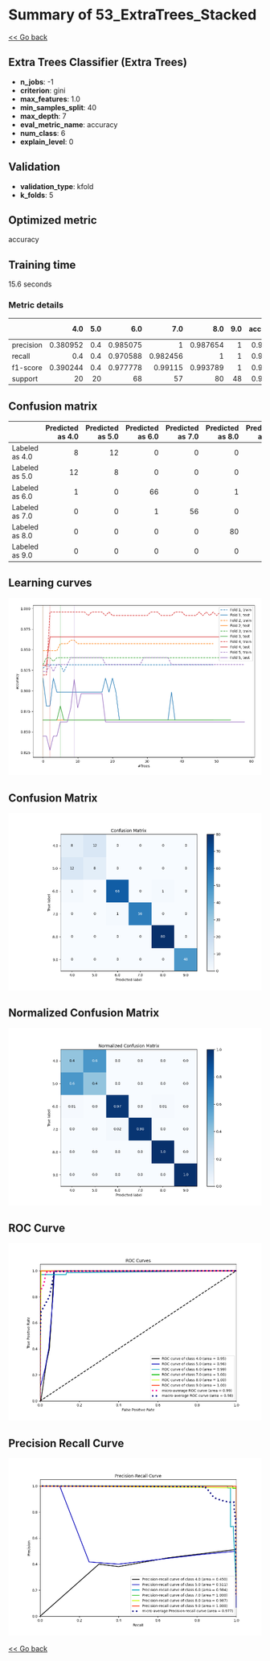 # Summary of 53_ExtraTrees_Stacked

[<< Go back](../README.md)


## Extra Trees Classifier (Extra Trees)
- **n_jobs**: -1
- **criterion**: gini
- **max_features**: 1.0
- **min_samples_split**: 40
- **max_depth**: 7
- **eval_metric_name**: accuracy
- **num_class**: 6
- **explain_level**: 0

## Validation
 - **validation_type**: kfold
 - **k_folds**: 5

## Optimized metric
accuracy

## Training time

15.6 seconds

### Metric details
|           |       4.0 |   5.0 |       6.0 |       7.0 |       8.0 |   9.0 |   accuracy |   macro avg |   weighted avg |   logloss |
|:----------|----------:|------:|----------:|----------:|----------:|------:|-----------:|------------:|---------------:|----------:|
| precision |  0.380952 |   0.4 |  0.985075 |  1        |  0.987654 |     1 |    0.90785 |    0.79228  |       0.909954 |  0.198946 |
| recall    |  0.4      |   0.4 |  0.970588 |  0.982456 |  1        |     1 |    0.90785 |    0.792174 |       0.90785  |  0.198946 |
| f1-score  |  0.390244 |   0.4 |  0.977778 |  0.99115  |  0.993789 |     1 |    0.90785 |    0.79216  |       0.908848 |  0.198946 |
| support   | 20        |  20   | 68        | 57        | 80        |    48 |    0.90785 |  293        |     293        |  0.198946 |


## Confusion matrix
|                |   Predicted as 4.0 |   Predicted as 5.0 |   Predicted as 6.0 |   Predicted as 7.0 |   Predicted as 8.0 |   Predicted as 9.0 |
|:---------------|-------------------:|-------------------:|-------------------:|-------------------:|-------------------:|-------------------:|
| Labeled as 4.0 |                  8 |                 12 |                  0 |                  0 |                  0 |                  0 |
| Labeled as 5.0 |                 12 |                  8 |                  0 |                  0 |                  0 |                  0 |
| Labeled as 6.0 |                  1 |                  0 |                 66 |                  0 |                  1 |                  0 |
| Labeled as 7.0 |                  0 |                  0 |                  1 |                 56 |                  0 |                  0 |
| Labeled as 8.0 |                  0 |                  0 |                  0 |                  0 |                 80 |                  0 |
| Labeled as 9.0 |                  0 |                  0 |                  0 |                  0 |                  0 |                 48 |

## Learning curves
![Learning curves](learning_curves.png)
## Confusion Matrix

![Confusion Matrix](confusion_matrix.png)


## Normalized Confusion Matrix

![Normalized Confusion Matrix](confusion_matrix_normalized.png)


## ROC Curve

![ROC Curve](roc_curve.png)


## Precision Recall Curve

![Precision Recall Curve](precision_recall_curve.png)



[<< Go back](../README.md)
